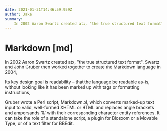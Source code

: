 ```yaml
---
date: 2021-01-31T14:46:59.959Z
author: Jake
summary: 
    In 2002 Aaron Swartz created atx, "the true structured text format". Swartz and John Gruber then worked together to create the Markdown language in 2004,
---
```


# Markdown [md]

In 2002 Aaron Swartz created atx, "the true structured text format". Swartz and John Gruber then worked together to create the Markdown language in 2004,

Its key design goal is readability – that the language be readable as-is, without looking like it has been marked up with tags or formatting instructions,

Gruber wrote a Perl script, Markdown.pl, which converts marked-up text input to valid, well-formed XHTML or HTML and replaces angle brackets  and ampersands '&' with their corresponding character entity references. It can take the role of a standalone script,  a plugin for Blosxom or a Movable Type, or of a text filter for BBEdit.